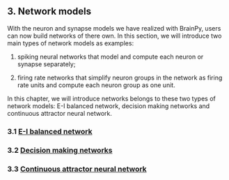 ## 3. Network models

With the neuron and synapse models we have realized with BrainPy, users can now build networks of there own. In this section, we will introduce two main types of network models as examples: 

1) spiking neural networks that model and compute each neuron or synapse separately; 

2) firing rate networks that simplify neuron groups in the network as firing rate units and compute each neuron group as one unit.

In this chapter, we will introduce networks belongs to these two types of network models: E-I balanced network, decision making networks and continuous attractor neural network.

### 3.1 [E-I balanced network](networks/EI_balanced_network.md)

### 3.2 [Decision making networks](networks/decision_making_networks.md)

### 3.3 [Continuous attractor neural network](networks/continuous_attractor_neural_network.md)


